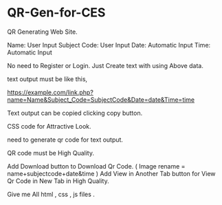 # QR-Gen-for-CES

QR Generating Web Site.

Name: User Input
Subject Code: User Input
Date: Automatic Input
Time: Automatic Input

No need to Register or Login.
Just Create text with using Above data.


text output must be like this,

https://example.com/link.php?name=Name&Subject_Code=SubjectCode&Date=date&Time=time

Text output can be copied clicking copy button.

CSS code for Attractive Look.

need to generate qr code for text output.

QR code must be High Quality.

Add Download button to Download Qr Code. ( Image rename = name+subjectcode+date&time )
Add View in Another Tab button for View Qr Code in New Tab in High Quality.

Give me All html , css , js files .
